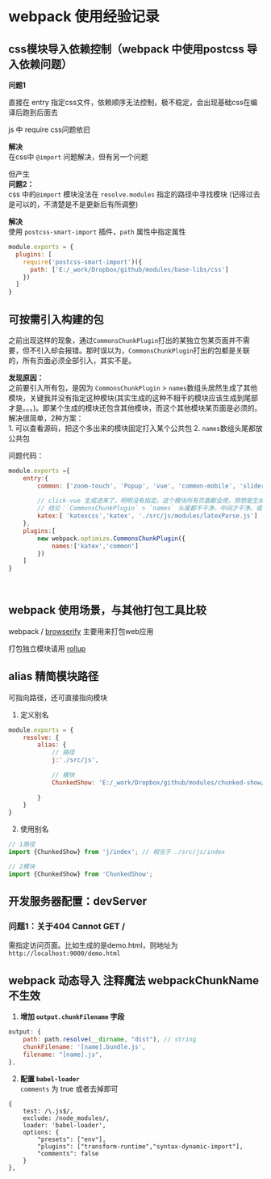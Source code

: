 


# webpack 使用经验记录

## css模块导入依赖控制（webpack 中使用postcss 导入依赖问题）

**问题1**  

直接在 entry 指定css文件，依赖顺序无法控制，极不稳定，会出现基础css在编译后跑到后面去

js 中 require css问题依旧

**解决**  
在css中 `@import` 问题解决，但有另一个问题

但产生  
**问题2：**  
css 中的`@import` 模块没法在 `resolve.modules` 指定的路径中寻找模块
(记得过去是可以的，不清楚是不是更新后有所调整)

**解决**  
使用 `postcss-smart-import` 插件，`path` 属性中指定属性

```js
module.exports = {
  plugins: [
    require('postcss-smart-import')({
      path: ['E:/_work/Dropbox/github/modules/base-libs/css']
    })
  ]
}

```

## 可按需引入构建的包
之前出现这样的现象，通过`CommonsChunkPlugin`打出的某独立包某页面并不需要，但不引入却会报错。那时误以为，`CommonsChunkPlugin`打出的包都是关联的，所有页面必须全部引入，其实不是。

**发现原因：**  
之前要引入所有包，是因为 `CommonsChunkPlugin` > `names`数组头居然生成了其他模块，关键我并没有指定这种模块(其实生成的这种不相干的模块应该生成到尾部才是。。。)。即某个生成的模块还包含其他模块，而这个其他模块某页面是必须的。  
解决很简单，2种方案：  
    1. 可以查看源码，把这个多出来的模块固定打入某个公共包
    2. `names`数组头尾都放公共包
    
问题代码：
    
```js
module.exports ={
    entry:{
        common: ['zoom-touch', 'Popup', 'vue', 'common-mobile', 'slider-one-load','msg-mobile','string-handle',"j/common.js"],
        
        // click-vue 生成进来了，明明没有指定。这个模块所有页面都会用，预想是生成进 names 数组尾部才是，即common中。
        // 结论：`CommonsChunkPlugin` > `names` 头尾都不干净，中间才干净。或者内部依赖问题所致
        katex:[ 'katexcss','katex', './src/js/modules/latexParse.js']
    },
    plugins:[
        new webpack.optimize.CommonsChunkPlugin({           
            names:['katex','common']
        })
    ]    
}
    



```

## webpack 使用场景，与其他打包工具比较
webpack / [browserify](https://github.com/substack/node-browserify)  主要用来打包web应用

打包独立模块请用 [rollup](https://github.com/rollup/rollup) 



## alias 精简模块路径
可指向路径，还可直接指向模块
1. 定义别名

```js
module.exports = {
    resolve: {
        alias: {
            // 路径
            j:'./src/js',
        
            // 模块
            ChunkedShow: 'E:/_work/Dropbox/github/modules/chunked-show/src/v1/chunked-show.js'
        
        }
    }
}
```

2. 使用别名

```js
// 1路径
import {ChunkedShow} from 'j/index'; // 相当于 ./src/js/index

// 2模块
import {ChunkedShow} from 'ChunkedShow';

```


## 开发服务器配置：devServer

### 问题1：关于404 Cannot GET /

需指定访问页面。比如生成的是demo.html，则地址为`http://localhost:9000/demo.html`


## webpack 动态导入 注释魔法 webpackChunkName 不生效


1. **增加 `output.chunkFilename` 字段**

```js
output: {
    path: path.resolve(__dirname, "dist"), // string
    chunkFilename: '[name].bundle.js',
    filename: "[name].js",
},
```



2. **配置 `babel-loader`**  
`comments` 为 true 或者去掉即可

```
{
    test: /\.js$/,
    exclude: /node_modules/,
    loader: 'babel-loader',
    options: {
        "presets": ["env"],
        "plugins": ["transform-runtime","syntax-dynamic-import"],
        "comments": false
    }
},
```
